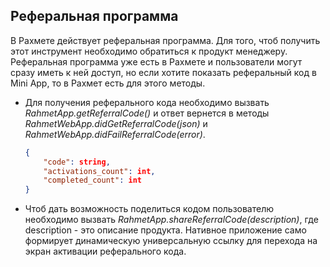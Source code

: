## Реферальная программа 
В Рахмете действует реферальная программа. Для того, чтоб получить этот инструмент необходимо обратиться к продукт менеджеру. Реферальная программа уже есть в Рахмете и пользователи могут сразу иметь к ней доступ, но если хотите показать реферальный код в Mini App, то в Рахмет есть для этого методы. 
- Для получения реферального кода необходимо вызвать *RahmetApp.getReferralCode()* и ответ вернется в методы *RahmetWebApp.didGetReferralCode(json)* и *RahmetWebApp.didFailReferralCode(error)*.
    ```json
    {
        "code": string,
        "activations_count": int,
        "completed_count": int
    }
    ```
- Чтоб дать возможность поделиться кодом пользователю необходимо вызвать *RahmetApp.shareReferralCode(description)*, где description - это описание продукта. Нативное приложение само формирует динамическую универсальную ссылку для перехода на экран активации реферального кода.  
